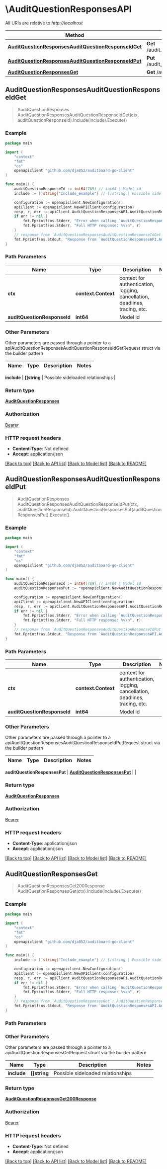 # \AuditQuestionResponsesAPI

All URIs are relative to *http://localhost*

Method | HTTP request | Description
------------- | ------------- | -------------
[**AuditQuestionResponsesAuditQuestionResponseIdGet**](AuditQuestionResponsesAPI.md#AuditQuestionResponsesAuditQuestionResponseIdGet) | **Get** /audit_question_responses/{audit_question_response_id} | 
[**AuditQuestionResponsesAuditQuestionResponseIdPut**](AuditQuestionResponsesAPI.md#AuditQuestionResponsesAuditQuestionResponseIdPut) | **Put** /audit_question_responses/{audit_question_response_id} | 
[**AuditQuestionResponsesGet**](AuditQuestionResponsesAPI.md#AuditQuestionResponsesGet) | **Get** /audit_question_responses | 



## AuditQuestionResponsesAuditQuestionResponseIdGet

> AuditQuestionResponses AuditQuestionResponsesAuditQuestionResponseIdGet(ctx, auditQuestionResponseId).Include(include).Execute()



### Example

```go
package main

import (
	"context"
	"fmt"
	"os"
	openapiclient "github.com/dja852/auditboard-go-client"
)

func main() {
	auditQuestionResponseId := int64(789) // int64 | Model id
	include := []string{"Include_example"} // []string | Possible sideloaded relationships (optional)

	configuration := openapiclient.NewConfiguration()
	apiClient := openapiclient.NewAPIClient(configuration)
	resp, r, err := apiClient.AuditQuestionResponsesAPI.AuditQuestionResponsesAuditQuestionResponseIdGet(context.Background(), auditQuestionResponseId).Include(include).Execute()
	if err != nil {
		fmt.Fprintf(os.Stderr, "Error when calling `AuditQuestionResponsesAPI.AuditQuestionResponsesAuditQuestionResponseIdGet``: %v\n", err)
		fmt.Fprintf(os.Stderr, "Full HTTP response: %v\n", r)
	}
	// response from `AuditQuestionResponsesAuditQuestionResponseIdGet`: AuditQuestionResponses
	fmt.Fprintf(os.Stdout, "Response from `AuditQuestionResponsesAPI.AuditQuestionResponsesAuditQuestionResponseIdGet`: %v\n", resp)
}
```

### Path Parameters


Name | Type | Description  | Notes
------------- | ------------- | ------------- | -------------
**ctx** | **context.Context** | context for authentication, logging, cancellation, deadlines, tracing, etc.
**auditQuestionResponseId** | **int64** | Model id | 

### Other Parameters

Other parameters are passed through a pointer to a apiAuditQuestionResponsesAuditQuestionResponseIdGetRequest struct via the builder pattern


Name | Type | Description  | Notes
------------- | ------------- | ------------- | -------------

 **include** | **[]string** | Possible sideloaded relationships | 

### Return type

[**AuditQuestionResponses**](AuditQuestionResponses.md)

### Authorization

[Bearer](../README.md#Bearer)

### HTTP request headers

- **Content-Type**: Not defined
- **Accept**: application/json

[[Back to top]](#) [[Back to API list]](../README.md#documentation-for-api-endpoints)
[[Back to Model list]](../README.md#documentation-for-models)
[[Back to README]](../README.md)


## AuditQuestionResponsesAuditQuestionResponseIdPut

> AuditQuestionResponses AuditQuestionResponsesAuditQuestionResponseIdPut(ctx, auditQuestionResponseId).AuditQuestionResponsesPut(auditQuestionResponsesPut).Execute()



### Example

```go
package main

import (
	"context"
	"fmt"
	"os"
	openapiclient "github.com/dja852/auditboard-go-client"
)

func main() {
	auditQuestionResponseId := int64(789) // int64 | Model id
	auditQuestionResponsesPut := *openapiclient.NewAuditQuestionResponsesPut() // AuditQuestionResponsesPut |  (optional)

	configuration := openapiclient.NewConfiguration()
	apiClient := openapiclient.NewAPIClient(configuration)
	resp, r, err := apiClient.AuditQuestionResponsesAPI.AuditQuestionResponsesAuditQuestionResponseIdPut(context.Background(), auditQuestionResponseId).AuditQuestionResponsesPut(auditQuestionResponsesPut).Execute()
	if err != nil {
		fmt.Fprintf(os.Stderr, "Error when calling `AuditQuestionResponsesAPI.AuditQuestionResponsesAuditQuestionResponseIdPut``: %v\n", err)
		fmt.Fprintf(os.Stderr, "Full HTTP response: %v\n", r)
	}
	// response from `AuditQuestionResponsesAuditQuestionResponseIdPut`: AuditQuestionResponses
	fmt.Fprintf(os.Stdout, "Response from `AuditQuestionResponsesAPI.AuditQuestionResponsesAuditQuestionResponseIdPut`: %v\n", resp)
}
```

### Path Parameters


Name | Type | Description  | Notes
------------- | ------------- | ------------- | -------------
**ctx** | **context.Context** | context for authentication, logging, cancellation, deadlines, tracing, etc.
**auditQuestionResponseId** | **int64** | Model id | 

### Other Parameters

Other parameters are passed through a pointer to a apiAuditQuestionResponsesAuditQuestionResponseIdPutRequest struct via the builder pattern


Name | Type | Description  | Notes
------------- | ------------- | ------------- | -------------

 **auditQuestionResponsesPut** | [**AuditQuestionResponsesPut**](AuditQuestionResponsesPut.md) |  | 

### Return type

[**AuditQuestionResponses**](AuditQuestionResponses.md)

### Authorization

[Bearer](../README.md#Bearer)

### HTTP request headers

- **Content-Type**: application/json
- **Accept**: application/json

[[Back to top]](#) [[Back to API list]](../README.md#documentation-for-api-endpoints)
[[Back to Model list]](../README.md#documentation-for-models)
[[Back to README]](../README.md)


## AuditQuestionResponsesGet

> AuditQuestionResponsesGet200Response AuditQuestionResponsesGet(ctx).Include(include).Execute()



### Example

```go
package main

import (
	"context"
	"fmt"
	"os"
	openapiclient "github.com/dja852/auditboard-go-client"
)

func main() {
	include := []string{"Include_example"} // []string | Possible sideloaded relationships (optional)

	configuration := openapiclient.NewConfiguration()
	apiClient := openapiclient.NewAPIClient(configuration)
	resp, r, err := apiClient.AuditQuestionResponsesAPI.AuditQuestionResponsesGet(context.Background()).Include(include).Execute()
	if err != nil {
		fmt.Fprintf(os.Stderr, "Error when calling `AuditQuestionResponsesAPI.AuditQuestionResponsesGet``: %v\n", err)
		fmt.Fprintf(os.Stderr, "Full HTTP response: %v\n", r)
	}
	// response from `AuditQuestionResponsesGet`: AuditQuestionResponsesGet200Response
	fmt.Fprintf(os.Stdout, "Response from `AuditQuestionResponsesAPI.AuditQuestionResponsesGet`: %v\n", resp)
}
```

### Path Parameters



### Other Parameters

Other parameters are passed through a pointer to a apiAuditQuestionResponsesGetRequest struct via the builder pattern


Name | Type | Description  | Notes
------------- | ------------- | ------------- | -------------
 **include** | **[]string** | Possible sideloaded relationships | 

### Return type

[**AuditQuestionResponsesGet200Response**](AuditQuestionResponsesGet200Response.md)

### Authorization

[Bearer](../README.md#Bearer)

### HTTP request headers

- **Content-Type**: Not defined
- **Accept**: application/json

[[Back to top]](#) [[Back to API list]](../README.md#documentation-for-api-endpoints)
[[Back to Model list]](../README.md#documentation-for-models)
[[Back to README]](../README.md)

